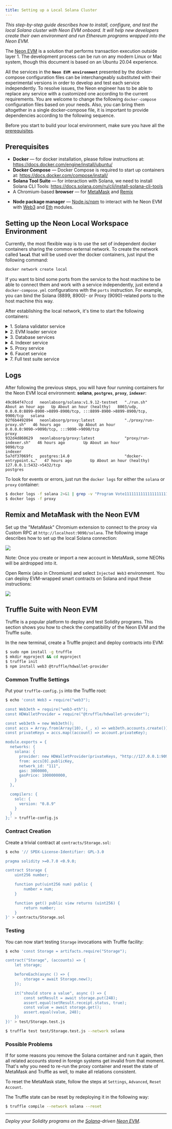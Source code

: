 ```yaml
---
title: Setting up a Local Solana Cluster
---
```


*This step-by-step guide describes how to install, configure, and test the local Solana cluster with Neon EVM onboard. It will help new developers create their own environment and run Ethereum programs wrapped into the Neon EVM.*

The [Neon EVM](https://neon-labs.org/) is a solution that performs transaction execution outside layer 1. The development process can be run on any modern Linux or Mac system, though this document is based on an Ubuntu 20.04 experience.

All the services in the **`Neon EVM environment`** presented by the docker-compose configuration files can be interchangeably substituted with their experimental versions in order to develop and test each service independently. To resolve issues, the Neon engineer has to be able to replace any service with a customized one according to the current requirements. You are welcome to change the following `docker-compose` configuration files based on your needs. Also, you can bring them altogether in a single docker-compose file, it is important to provide dependencies according to the following sequence.

Before you start to build your local environment, make sure you have all the [prerequisites](#prerequisites).

## Prerequisites

- **Docker** — for docker installation, please follow instructions at: https://docs.docker.com/engine/install/ubuntu/
- **Docker Compose** — Docker Compose is required to start up containers at: https://docs.docker.com/compose/install/
- **Solana Tool Suite** — for interaction with Solana, we need to install Solana CLI Tools: https://docs.solana.com/ru/cli/install-solana-cli-tools
- A Chromium-based **browser** — for [MetaMask](https://metamask.io/) and [Remix](https://remix.ethereum.org/)
* **Node package manager** — [Node.js/npm](https://www.w3schools.com/nodejs/nodejs_npm.asp) to interact with he Neon EVM with [Web3](https://www.npmjs.com/package/web3) and [Eth](https://www.npmjs.com/package/web3-eth) modules.

## Setting up the Neon Local Workspace Environment

Currently, the most flexible way is to use the set of independent docker containers sharing the common external network. To create the network called **`local`** that will be used over the docker containers, just input the following command:

```bash
docker network create local
```

If you want to bind some ports from the service to the host machine to be able to connect them and work with a service independently, just extend a `docker-compose.yml` configurations with the `ports` instruction. For example, you can bind the Solana (8899, 8900)- or Proxy (9090)-related ports to the host machine this way.

After establishing the local network, it's time to start the following containers:

<details><summary>1. Solana validator service</summary>

This service presents the Solana validator running inside the container

Once you deploy the environment, you'll have the Solana RPC endpoint working from the docker container at the 9090 port. The folder named "solana_state" will be created as well. It contains the Solana ledger to keep the state over restarts. If you need to reset the ledger, just remove this folder and it'll be recreated the next time you run docker-compose.

#### docker-compose.yml

    version: "3"

    services:
      solana:
        container_name: solana
        image: neonlabsorg/solana:${SOLANA_REVISION:-v1.9.12-testnet}
        environment:
          SOLANA_URL: http://solana:8899
          RUST_LOG: solana_runtime::system_instruction_processor=trace,solana_runtime::message_processor=debug,solana_bpf_loader=debug,solana_rbpf=debug
        expose:
          - 8899
          - 8900
        networks:
          - net
        healthcheck:
          test: [ CMD-SHELL, "solana cluster-version -u http://solana:8899" ]
          interval: 5s
          timeout: 10s
          retries: 10
          start_period: 10s
        volumes:
          - "./solana_state:/opt/solana/config/"

    networks:
      net:
        external: yes
        name: local

#### How to run it in bash

    $ docker-compose -f solana/docker-compose.yml pull
    $ docker-compose -f solana/docker-compose.yml up -d

</details>

<details><summary>2. EVM loader service</summary>

This container helps deploy the Neon EVM base contract onto Solana that listens for incoming connections on the port 8899. It's important to say that this container doesn't work as daemon, it just uploads the Neon EVM contract and finishes with zero return code.

#### docker-compose.yml

    version: "3"

    services:
      evm_loader:
        container_name: evm_loader
        image: neonlabsorg/evm_loader:latest
        environment:
          - SOLANA_URL=http://solana:8899
        networks:
          - net
        command: bash -c "create-test-accounts.sh 1 && deploy-evm.sh && /opt/spl-token create-account HPsV9Deocecw3GeZv1FkAPNCBRfuVyfw9MMwjwRe1xaU && /opt/spl-token mint HPsV9Deocecw3GeZv1FkAPNCBRfuVyfw9MMwjwRe1xaU 1000000000 --owner /opt/evm_loader-keypair.json -- HX14J4Pp9CgSbWP13Dtpm8VLJpNxMYffLtRCRGsx7Edv"

    networks:
      net:
        external: yes
        name: local

#### How to Run It in Bash

       $ docker-compose -f evm-loader/docker-compose.yml pull
       $ docker-compose -f evm-loader/docker-compose.yml up
</details>

<details><summary>3. Database services</summary>

This container aims to handle the database that stores all the relevant Ethereum processing metadata linked to each other: **`transactions`**, **`blocks`**, **`receipts`**, **`accounts`** etc. This data is consumed by the **indexer** service.

#### docker-compose.yml

    version: "3"

    services:
      postgres:
        container_name: postgres
        image: postgres:14.0
        command: postgres -c 'max_connections=1000'
        environment:
          POSTGRES_DB: neon-db
          POSTGRES_USER: neon-proxy
          POSTGRES_PASSWORD: neon-proxy-pass
        hostname: postgres
        healthcheck:
          test: [ CMD-SHELL, "pg_isready -h postgres -p 5432" ]
          interval: 5s
          timeout: 10s
          retries: 10
          start_period: 5s
        networks:
          - net
        ports:
          - "127.0.0.1:5432:5432"
        expose:
          - "5432"

      dbcreation:
        container_name: dbcreation
        image: neonlabsorg/proxy:latest
        environment:
          SOLANA_URL: http://solana:8899
          POSTGRES_DB: neon-db
          POSTGRES_USER: neon-proxy
          POSTGRES_PASSWORD: neon-proxy-pass
          POSTGRES_HOST: postgres
        entrypoint: proxy/run-dbcreation.sh
        networks:
          - net
        depends_on:
          postgres:
            condition: service_healthy


    networks:
      net:
        external: yes
        name: local

#### How to Run It in Bash

    $ docker-compose -f postgres/docker-compose.yml pull
    $ docker-compose -f postgres/docker-compose.yml up -d

</details>


<details><summary>4. Indexer service</summary>

The indexer service indexes all the relevant Ethereum processing metadata consisting of **`signatures`**, **`transactions`**, **`blocks`**, **`receipts`**, **`accounts`**, etc. It gathers all this data from the Solana blockchain, filtering them by the EVM contract address. It also makes it possible to provide our users with the Ethereum API according to the data provided by the whole known operators.

#### docker-compose.yml

    version: "3"

    services:
      indexer:
        container_name: indexer
        image: neonlabsorg/proxy:latest
        environment:
          SOLANA_URL: http://solana:8899
          POSTGRES_DB: neon-db
          POSTGRES_USER: neon-proxy
          POSTGRES_HOST: postgres
          POSTGRES_PASSWORD: neon-proxy-pass
          CONFIG: ci
          START_SLOT: LATEST
        hostname: indexer
        entrypoint: proxy/run-indexer.sh

        networks:
          - net

    networks:
      net:
        external: yes
        name: local

#### How To Run It in Bash

    $ docker-compose -f indexer/docker-compose.yml pull
    $ docker-compose -f indexer/docker-compose.yml up -d

</details>

<details><summary>5. Proxy service</summary>
The Proxy service is a core service that allows Ethereum-like transactions to be processed on [Solana](https://docs.solana.com/introduction), taking full advantage of the functionality native to Solana, including the ability to execute transactions in parallel. It's available on 9090 port.

#### docker-compose.yml

    version: "3"

    services:
      proxy:
        container_name: proxy
        image: neonlabsorg/proxy:latest
        environment:
          - POSTGRES_DB=neon-db
          - POSTGRES_USER=neon-proxy
          - POSTGRES_PASSWORD=neon-proxy-pass
          - POSTGRES_HOST=postgres
          - SOLANA_URL=http://solana:8899
          - EXTRA_GAS=5000
          - EVM_LOADER=53DfF883gyixYNXnM7s5xhdeyV8mVk9T4i2hGV9vG9io
          - CONFIG=ci
          - LOG_NEON_CLI_DEBUG=YES
          - USE_COMBINED_START_CONTINUE=yes
          - NEON_CLI_TIMEOUT=60
          - NEW_USER_AIRDROP_AMOUNT=0
          - WRITE_TRANSACTION_COST_IN_DB=NO
          - START_SLOT=LATEST
          - PERM_ACCOUNT_LIMIT=16
        hostname: proxy
        entrypoint: ./proxy/run-proxy.sh
        ports:
          - "9090:9090"
        expose:
          - "9090"
        networks:
          - net

    networks:
      net:
        external: yes
        name: local

#### How to Run It in Bash

    $ docker-compose -f proxy/docker-compose.yml pull
    $ docker-compose -f proxy/docker-compose.yml up -d

</details>


<details><summary>6. Faucet service</summary>
The Faucet service provides the liquidity in `NEON` to all the accounts that are mentioned in the incoming requests.

#### docker-compose.yml

    version: "3"

    services:

      faucet:
        container_name: faucet
        image: neonlabsorg/faucet:latest
        environment:
          - FAUCET_RPC_BIND=0.0.0.0
          - FAUCET_RPC_PORT=3333
          - SOLANA_URL=http://solana:8899
          - NEON_ETH_MAX_AMOUNT=50000
          - EVM_LOADER=53DfF883gyixYNXnM7s5xhdeyV8mVk9T4i2hGV9vG9io
          - FAUCET_RPC_ALLOWED_ORIGINS=["https://neonswap.live"]
          - FAUCET_WEB3_ENABLE=false
          - FAUCET_SOLANA_ENABLE=true
          - NEON_OPERATOR_KEYFILE=/opt/faucet/id.json
          - SOLANA_COMMITMENT=confirmed
        entrypoint: /opt/faucet/faucet --config /opt/proxy/faucet.conf run
        ports:
          - 3333:3333
        expose:
          - "3333"
        networks:
          - net

    networks:
      net:
        external: yes
        name: local

#### How to Run It in Bash

    $ docker-compose -f faucet/docker-compose.yml pull
    $ docker-compose -f faucet/docker-compose.yml up -d

</details>


<details><summary>7. Full test suite service</summary>

The full test suite provides in general the [OpenZeppelin tests](https://docs.openzeppelin.com/learn/writing-automated-tests) to make sure the infrastructure deployed by this guide works properly. At the end, the `full test suite` outputs the result in the following form:

    Full test passing - 1743
    Full test threshold - 1700
    Check if 1743 is greater or equal 1700

#### full_test_suite/docker-compose.yml

    version: "3"

    services:

      full_test_suite:
        container_name: ${FTS_CONTAINER_NAME:-full_test_suite}
        image: ${FTS_IMAGE:-neonlabsorg/full_test_suite:develop}
        entrypoint: ./run-full-test-suite.sh 2>/dev/null
        environment:
          - NETWORK_NAME=${NETWORK_NAME}
          - PROXY_URL=${PROXY_URL}
          - NETWORK_ID=${NETWORK_ID}
          - REQUEST_AMOUNT=${REQUEST_AMOUNT}
          - FAUCET_URL=${FAUCET_URL}
          - USE_FAUCET=${USE_FAUCET}
          - SOLANA_URL=${SOLANA_URL}
          - FTS_USERS_NUMBER=${FTS_USERS_NUMBER}
          - FTS_JOBS_NUMBER=${FTS_JOBS_NUMBER}

        networks:
          - net

    networks:
      net:
        external: yes
        name: local

#### full_test_suite/local.env

    NETWORK_NAME=local
    PROXY_URL=http://proxy:9090/solana
    NETWORK_ID=111
    REQUEST_AMOUNT=20000
    FAUCET_URL=http://faucet:3333/request_neon
    USE_FAUCET=true
    SOLANA_URL=http://solana:8899
    FTS_USERS_NUMBER=15
    FTS_JOBS_NUMBER=8

#### How to Run It in Bash

    $ docker-compose -f full_test_suite/docker-compose.yml pull
    $ docker-compose -f full_test_suite/docker-compose.yml --env-file full_test_suite/local.env up

</details>

## Logs

After following the previous steps, you will have four running containers for the Neon EVM local environment: **solana**, **`postgres`**, **`proxy`**, **`indexer`**:

```
49c864f47ccd   neonlabsorg/solana:v1.9.12-testnet   "./run.sh"               About an hour ago   Up About an hour (healthy)   8003/udp, 0.0.0.0:8899-8900->8899-8900/tcp, :::8899-8900->8899-8900/tcp, 9900/tcp   solana
92f6b4492894   neonlabsorg/proxy:latest             "./proxy/run-proxy.sh"   46 hours ago        Up About an hour             0.0.0.0:9090->9090/tcp, :::9090->9090/tcp                                           proxy
932d4d860629   neonlabsorg/proxy:latest             "proxy/run-indexer.sh"   46 hours ago        Up About an hour             9090/tcp                                                                            indexer
5a7df37069fc   postgres:14.0                        "docker-entrypoint.s…"   47 hours ago        Up About an hour (healthy)   127.0.0.1:5432->5432/tcp                                                            postgres
```

To look for events or errors, just run the `docker logs` for either the `solana` or `proxy` container:

```sh
$ docker logs -f solana 2>&1 | grep -v "Program Vote111111111111111111111111111111111111111"
$ docker logs -f proxy
```

## Remix and MetaMask with the Neon EVM

Set up the "MetaMask" Chromium extension to connect to the proxy via Custom RPC at `http://localhost:9090/solana`. The following image describes how to set up the local Solana connection:  

<div class='neon-img-box-300' style={{textAlign: 'center'}}>  

![](../img/cluster-install-1.png)

</div>

Note: Once you create or import a new account in MetaMask, some NEONs will be airdropped into it.

Open Remix (also in Chromium) and select `Injected Web3` environment. You can deploy EVM-wrapped smart contracts on Solana and input these instructions:  

<div class='neon-img-box-300' style={{textAlign: 'center'}}>  

![](../img/cluster-install-2.png)

</div>

## Truffle Suite with Neon EVM

Truffle is a popular platform to deploy and test Solidity programs. This section shows you how to check the compatibility of the Neon EVM and the Truffle suite.

In the new terminal, create a Truffle project and deploy contracts into EVM:

```sh
$ sudo npm install -g truffle
$ mkdir myproject && cd myproject
$ truffle init
$ npm install web3 @truffle/hdwallet-provider
```

### Common Truffle Settings

Put your `truffle-config.js` into the Truffle root:

```sh
$ echo 'const Web3 = require("web3");

const Web3eth = require("web3-eth");
const HDWalletProvider = require("@truffle/hdwallet-provider");

const web3eth = new Web3eth();
const accs = Array.from(Array(10), (_, x) => web3eth.accounts.create());
const privateKeys = accs.map((account) => account.privateKey);

module.exports = {
  networks: {
    solana: {
      provider: new HDWalletProvider(privateKeys, "http://127.0.0.1:9090/solana"),
      from: accs[0].publicKey,
      network_id: "111",
      gas: 3000000,
      gasPrice: 1000000000,
    }
  },

  compilers: {
    solc: {
      version: "0.8.9"
    }
  }
};' > truffle-config.js
```

### Contract Creation

Create a trivial contract at `contracts/Storage.sol`:

```sh
$ echo '// SPDX-License-Identifier: GPL-3.0

pragma solidity >=0.7.0 <0.9.0;

contract Storage {
    uint256 number;

    function put(uint256 num) public {
        number = num;
    }

    function get() public view returns (uint256) {
        return number;
    }
}' > contracts/Storage.sol
```

### Testing

You can now start testing `Storage` invocations with Truffle facility:

```sh
$ echo 'const Storage = artifacts.require("Storage");

contract("Storage", (accounts) => {
    let storage;

    beforeEach(async () => {
        storage = await Storage.new();
    });

    it("should store a value", async () => {
        const setResult = await storage.put(248);
        assert.equal(setResult.receipt.status, true);
        const value = await storage.get();
        assert.equal(value, 248);
    })
})' > test/Storage.test.js

$ truffle test test/Storage.test.js --network solana
```

### Possible Problems

If for some reasons you remove the Solana container and run it again, then all related accounts stored in foreign systems get invalid from that moment. That's why you need to re-run the proxy container and reset the state of MetaMask and Truffle as well, to make all relations consistent.

To reset the MetaMask state, follow the steps at `Settings`, `Advanced`, `Reset Account`.

The Truffle state can be reset by redeploying it in the following way:

```sh
$ truffle compile --network solana --reset
```

---

*Deploy your Solidity programs on the [Solana](https://solana.com)-driven [Neon EVM](https://neon-labs.org/)*.
